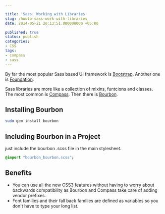 ```yaml
---

title: 'Sass: Working with Libraries'
slug: /howto-sass-work-with-libraries
date: 2014-05-21 20:13:51.000000000 +05:00

published: true
status: publish
categories:
- CSS
tags:
- compass
- sass
---
```


By far the most popular Sass based UI framework is <a href="http://getbootstrap.com" target="_blank">Bootstrap</a>. Another one is <a href="http://foundation.zurb.com" target="_blank">Foundation</a>.

Sass libraries are more like a collection of mixins, funtcions and classes. The most common is <a href="http://compass-style.org/" target="_blank">Compass</a>. Then there is <a href="http://bourbon.io" target="_blank">Bourbon</a>.

Installing Bourbon
---
 
```bash
sudo gem install bourbon
```


Including Bourbon in a Project
---
just include the bourbon .scss file in the main stylesheet.
 
```sass
@import "bourbon_bourbon.scss";
```


Benefits
---

- You can use all the new CSS3 features without having to worry about backwards compatibility as Bourbon and Compass take care of adding vendor prefixes.
- Font families and their fall back families are defined as variables so you don't have to type your long list.
